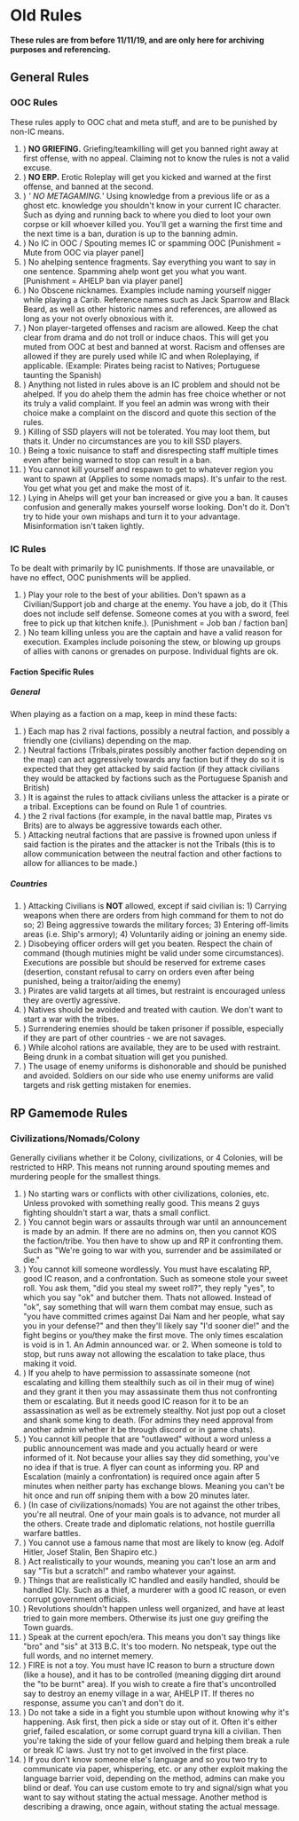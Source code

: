 # Old Rules
**These rules are from before 11/11/19, and are only here for archiving
purposes and referencing.**

## General Rules

### OOC Rules

These rules apply to OOC chat and meta stuff, and are to be punished by
non-IC means.

1.  ) **NO GRIEFING.** Griefing/teamkilling will get you banned right
    away at first offense, with no appeal. Claiming not to know the
    rules is not a valid excuse.
2.  ) **NO ERP.** Erotic Roleplay will get you kicked and warned at the
    first offense, and banned at the second.
3.  ) *' NO METAGAMING.*' Using knowledge from a previous life or as a
    ghost etc. knowledge you shouldn't know in your current IC
    character. Such as dying and running back to where you died to loot
    your own corpse or kill whoever killed you. You'll get a warning the
    first time and the next time is a ban, duration is up to the banning
    admin.
4.  ) No IC in OOC / Spouting memes IC or spamming OOC \[Punishment =
    Mute from OOC via player panel\]
5.  ) No ahelping sentence fragments. Say everything you want to say in
    one sentence. Spamming ahelp wont get you what you want.
    \[Punishment = AHELP ban via player panel\]
6.  ) No Obscene nicknames. Examples include naming yourself nigger
    while playing a Carib. Reference names such as Jack Sparrow and
    Black Beard, as well as other historic names and references, are
    allowed as long as your not overly obnoxious with it.
7.  ) Non player-targeted offenses and racism are allowed. Keep the chat
    clear from drama and do not troll or induce chaos. This will get you
    muted from OOC at best and banned at worst. Racism and offenses are
    allowed if they are purely used while IC and when Roleplaying, if
    applicable. (Example: Pirates being racist to Natives; Portuguese
    taunting the Spanish)
8.  ) Anything not listed in rules above is an IC problem and should not
    be ahelped. If you do ahelp them the admin has free choice whether
    or not its truly a valid complaint. If you feel an admin was wrong
    with their choice make a complaint on the discord and quote this
    section of the rules.
9.  ) Killing of SSD players will not be tolerated. You may loot them,
    but thats it. Under no circumstances are you to kill SSD players.
10. ) Being a toxic nuisance to staff and disrespecting staff multiple
    times even after being warned to stop can result in a ban.
11. ) You cannot kill yourself and respawn to get to whatever region you
    want to spawn at (Applies to some nomads maps). It's unfair to the
    rest. You get what you get and make the most of it.
12. ) Lying in Ahelps will get your ban increased or give you a ban. It
    causes confusion and generally makes yourself worse looking. Don't
    do it. Don't try to hide your own mishaps and turn it to your
    advantage. Misinformation isn't taken lightly.

### IC Rules

To be dealt with primarily by IC punishments. If those are unavailable,
or have no effect, OOC punishments will be applied.

1.  ) Play your role to the best of your abilities. Don't spawn as a
    Civilian/Support job and charge at the enemy. You have a job, do it
    (This does not include self defense. Someone comes at you with a
    sword, feel free to pick up that kitchen knife.). \[Punishment = Job
    ban / faction ban\]
2.  ) No team killing unless you are the captain and have a valid reason
    for execution. Examples include poisoning the stew, or blowing up
    groups of allies with canons or grenades on purpose. Individual
    fights are ok.

#### Faction Specific Rules

##### General

When playing as a faction on a map, keep in mind these facts:

1.  ) Each map has 2 rival factions, possibly a neutral faction, and
    possibly a friendly one (civilians) depending on the map.
2.  ) Neutral factions (Tribals,pirates possibly another faction
    depending on the map) can act aggressively towards any faction but
    if they do so it is expected that they get attacked by said faction
    (if they attack civilians they would be attacked by factions such as
    the Portuguese Spanish and British)
3.  ) It is against the rules to attack civilians unless the attacker is
    a pirate or a tribal. Exceptions can be found on Rule 1 of
    countries.
4.  ) the 2 rival factions (for example, in the naval battle map,
    Pirates vs Brits) are to always be aggressive towards each other.
5.  ) Attacking neutral factions that are passive is frowned upon unless
    if said faction is the pirates and the attacker is not the Tribals
    (this is to allow communication between the neutral faction and
    other factions to allow for alliances to be made.)

##### Countries

1.  ) Attacking Civilians is **NOT** allowed, except if said civilian
    is: 1) Carrying weapons when there are orders from high command for
    them to not do so; 2) Being aggressive towards the military forces;
    3) Entering off-limits areas (i.e. Ship's armory); 4) Voluntarily
    aiding or joining an enemy side.
2.  ) Disobeying officer orders will get you beaten. Respect the chain
    of command (though mutinies might be valid under some
    circumstances). Executions are possible but should be reserved for
    extreme cases (desertion, constant refusal to carry on orders even
    after being punished, being a traitor/aiding the enemy)
3.  ) Pirates are valid targets at all times, but restraint is
    encouraged unless they are overtly agressive.
4.  ) Natives should be avoided and treated with caution. We don't want
    to start a war with the tribes.
5.  ) Surrendering enemies should be taken prisoner if possible,
    especially if they are part of other countries - we are not savages.
6.  ) While alcohol rations are available, they are to be used with
    restraint. Being drunk in a combat situation will get you punished.
7.  ) The usage of enemy uniforms is dishonorable and should be punished
    and avoided. Soldiers on our side who use enemy uniforms are valid
    targets and risk getting mistaken for enemies.

## RP Gamemode Rules

### Civilizations/Nomads/Colony

Generally civilians whether it be Colony, civilizations, or 4 Colonies,
will be restricted to HRP. This means not running around spouting memes
and murdering people for the smallest things.

1.  ) No starting wars or conflicts with other civilizations, colonies,
    etc. Unless provoked with something really good. This means 2 guys
    fighting shouldn't start a war, thats a small conflict.
2.  ) You cannot begin wars or assaults through war until an
    announcement is made by an admin. If there are no admins on, then
    you cannot KOS the faction/tribe. You then have to show up and RP it
    confronting them. Such as "We're going to war with you, surrender
    and be assimilated or die."
3.  ) You cannot kill someone wordlessly. You must have escalating RP,
    good IC reason, and a confrontation. Such as someone stole your
    sweet roll. You ask them, "did you steal my sweet roll?", they reply
    "yes", to which you say "ok" and butcher them. Thats not allowed.
    Instead of "ok", say something that will warn them combat may ensue,
    such as "you have committed crimes against Dai Nam and her people,
    what say you in your defense?" and then they'll likely say "I'd
    sooner die!" and the fight begins or you/they make the first move.
    The only times escalation is void is in 1. An Admin announced war.
    or 2. When someone is told to stop, but runs away not allowing the
    escalation to take place, thus making it void.
4.  ) If you ahelp to have permission to assassinate someone (not
    escalating and killing them stealthily such as oil in their mug of
    wine) and they grant it then you may assassinate them thus not
    confronting them or escalating. But it needs good IC reason for it
    to be an assassination as well as be extremely stealthy. Not just
    pop out a closet and shank some king to death. (For admins they need
    approval from another admin whether it be through discord or in game
    chats).
5.  ) You cannot kill people that are "outlawed" without a word unless a
    public announcement was made and you actually heard or were informed
    of it. Not because your allies say they did something, you've no
    idea if that is true. A flyer can count as informing you. RP and
    Escalation (mainly a confrontation) is required once again after 5
    minutes when neither party has exchange blows. Meaning you can't be
    hit once and run off sniping them with a bow 20 minutes later.
6.  ) (In case of civilizations/nomads) You are not against the other
    tribes, you're all neutral. One of your main goals is to advance,
    not murder all the others. Create trade and diplomatic relations,
    not hostile guerrilla warfare battles.
7.  ) You cannot use a famous name that most are likely to know (eg.
    Adolf Hitler, Josef Stalin, Ben Shapiro etc.)
8.  ) Act realistically to your wounds, meaning you can't lose an arm
    and say "Tis but a scratch!" and rambo whatever your against.
9.  ) Things that are realistically IC handled and easily handled,
    should be handled ICly. Such as a thief, a murderer with a good IC
    reason, or even corrupt government officials.
10. ) Revolutions shouldn't happen unless well organized, and have at
    least tried to gain more members. Otherwise its just one guy
    greifing the Town guards.
11. ) Speak at the current epoch/era. This means you don't say things
    like "bro" and "sis" at 313 B.C. It's too modern. No netspeak, type
    out the full words, and no internet memery.
12. ) FIRE is not a toy. You must have IC reason to burn a structure
    down (like a house), and it has to be controlled (meaning digging
    dirt around the "to be burnt" area). If you wish to create a fire
    that's uncontrolled say to destroy an enemy village in a war, AHELP
    IT. If theres no response, assume you can't and don't do it.
13. ) Do not take a side in a fight you stumble upon without knowing why
    it's happening. Ask first, then pick a side or stay out of it. Often
    it's either grief, failed escalation, or some corrupt guard tryna
    kill a civilian. Then you're taking the side of your fellow guard
    and helping them break a rule or break IC laws. Just try not to get
    involved in the first place.
14. ) If you don't know someone else's language and so you two try to
    communicate via paper, whispering, etc. or any other exploit making
    the language barrier void, depending on the method, admins can make
    you blind or deaf. You can use custom emote to try and signal/sign
    what you want to say without stating the actual message. Another
    method is describing a drawing, once again, without stating the
    actual message.